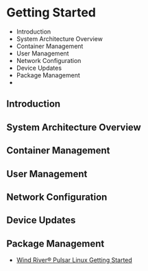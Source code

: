 # Getting Started

- Introduction
- System Architecture Overview
- Container Management
- User Management
- Network Configuration
- Device Updates
- Package Management
- 

## Introduction

## System Architecture Overview

## Container Management

## User Management

## Network Configuration

## Device Updates

## Package Management


- [Wind River®
Pulsar Linux
Getting Started](https://knowledge.windriver.com/@api/deki/files/242263/wr_pulsar_linux_getting_started_70.pdf)